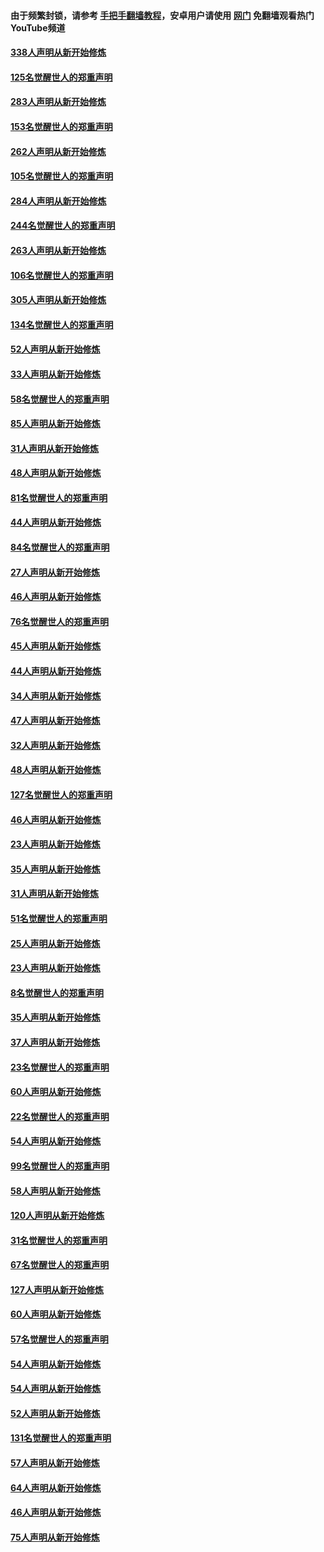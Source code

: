 #### 由于频繁封锁，请参考 [手把手翻墙教程](https://github.com/gfw-breaker/guides/wiki/)，安卓用户请使用 [网门](https://github.com/gfw-breaker/nogfw/blob/master/dl.md?t=04251001) 免翻墙观看热门YouTube频道 

#### [338人声明从新开始修炼](../pages/91/423540.md?t=04251001) 

#### [125名觉醒世人的郑重声明](../pages/91/423539.md?t=04251001) 

#### [283人声明从新开始修炼](../pages/91/423296.md?t=04251001) 

#### [153名觉醒世人的郑重声明](../pages/91/423295.md?t=04251001) 

#### [262人声明从新开始修炼](../pages/91/423004.md?t=04251001) 

#### [105名觉醒世人的郑重声明](../pages/91/423003.md?t=04251001) 

#### [284人声明从新开始修炼](../pages/91/422707.md?t=04251001) 

#### [244名觉醒世人的郑重声明](../pages/91/422706.md?t=04251001) 

#### [263人声明从新开始修炼](../pages/91/422553.md?t=04251001) 

#### [106名觉醒世人的郑重声明](../pages/91/422552.md?t=04251001) 

#### [305人声明从新开始修炼](../pages/91/422153.md?t=04251001) 

#### [134名觉醒世人的郑重声明](../pages/91/422152.md?t=04251001) 

#### [52人声明从新开始修炼](../pages/91/421846.md?t=04251001) 

#### [33人声明从新开始修炼](../pages/91/421804.md?t=04251001) 

#### [58名觉醒世人的郑重声明](../pages/91/421845.md?t=04251001) 

#### [85人声明从新开始修炼](../pages/91/421769.md?t=04251001) 

#### [31人声明从新开始修炼](../pages/91/421763.md?t=04251001) 

#### [48人声明从新开始修炼](../pages/91/421605.md?t=04251001) 

#### [81名觉醒世人的郑重声明](../pages/91/421656.md?t=04251001) 

#### [44人声明从新开始修炼](../pages/91/421544.md?t=04251001) 

#### [84名觉醒世人的郑重声明](../pages/91/421543.md?t=04251001) 

#### [27人声明从新开始修炼](../pages/91/421465.md?t=04251001) 

#### [46人声明从新开始修炼](../pages/91/421454.md?t=04251001) 

#### [76名觉醒世人的郑重声明](../pages/91/421453.md?t=04251001) 

#### [45人声明从新开始修炼](../pages/91/421452.md?t=04251001) 

#### [44人声明从新开始修炼](../pages/91/421422.md?t=04251001) 

#### [34人声明从新开始修炼](../pages/91/421322.md?t=04251001) 

#### [47人声明从新开始修炼](../pages/91/421264.md?t=04251001) 

#### [32人声明从新开始修炼](../pages/91/421225.md?t=04251001) 

#### [48人声明从新开始修炼](../pages/91/421202.md?t=04251001) 

#### [127名觉醒世人的郑重声明](../pages/91/421224.md?t=04251001) 

#### [46人声明从新开始修炼](../pages/91/421203.md?t=04251001) 

#### [23人声明从新开始修炼](../pages/91/421138.md?t=04251001) 

#### [35人声明从新开始修炼](../pages/91/421122.md?t=04251001) 

#### [31人声明从新开始修炼](../pages/91/421081.md?t=04251001) 

#### [51名觉醒世人的郑重声明](../pages/91/421080.md?t=04251001) 

#### [25人声明从新开始修炼](../pages/91/421020.md?t=04251001) 

#### [23人声明从新开始修炼](../pages/91/420884.md?t=04251001) 

#### [8名觉醒世人的郑重声明](../pages/91/420883.md?t=04251001) 

#### [35人声明从新开始修炼](../pages/91/420809.md?t=04251001) 

#### [37人声明从新开始修炼](../pages/91/420766.md?t=04251001) 

#### [23名觉醒世人的郑重声明](../pages/91/420765.md?t=04251001) 

#### [60人声明从新开始修炼](../pages/91/420727.md?t=04251001) 

#### [22名觉醒世人的郑重声明](../pages/91/420726.md?t=04251001) 

#### [54人声明从新开始修炼](../pages/91/420529.md?t=04251001) 

#### [99名觉醒世人的郑重声明](../pages/91/420528.md?t=04251001) 

#### [58人声明从新开始修炼](../pages/91/420198.md?t=04251001) 

#### [120人声明从新开始修炼](../pages/91/420141.md?t=04251001) 

#### [31名觉醒世人的郑重声明](../pages/91/420197.md?t=04251001) 

#### [67名觉醒世人的郑重声明](../pages/91/420140.md?t=04251001) 

#### [127人声明从新开始修炼](../pages/91/420082.md?t=04251001) 

#### [60人声明从新开始修炼](../pages/91/420081.md?t=04251001) 

#### [57名觉醒世人的郑重声明](../pages/91/420080.md?t=04251001) 

#### [54人声明从新开始修炼](../pages/91/419533.md?t=04251001) 

#### [54人声明从新开始修炼](../pages/91/419532.md?t=04251001) 

#### [52人声明从新开始修炼](../pages/91/419531.md?t=04251001) 

#### [131名觉醒世人的郑重声明](../pages/91/419530.md?t=04251001) 

#### [57人声明从新开始修炼](../pages/91/419430.md?t=04251001) 

#### [64人声明从新开始修炼](../pages/91/419429.md?t=04251001) 

#### [46人声明从新开始修炼](../pages/91/419428.md?t=04251001) 

#### [75人声明从新开始修炼](../pages/91/419427.md?t=04251001) 

